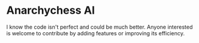 # Anarchychess AI
I know the code isn't perfect and could be much better. Anyone interested is welcome to contribute by adding features or improving its efficiency.
